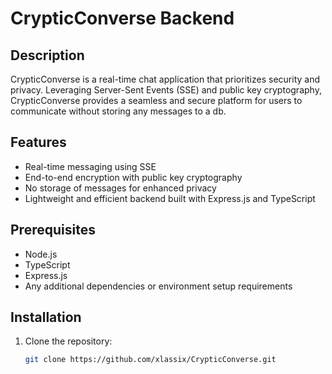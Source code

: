 # CrypticConverse Backend

## Description
CrypticConverse is a real-time chat application that prioritizes security and privacy. Leveraging Server-Sent Events (SSE) and public key cryptography, CrypticConverse provides a seamless and secure platform for users to communicate without storing any messages to a db.

## Features
- Real-time messaging using SSE
- End-to-end encryption with public key cryptography
- No storage of messages for enhanced privacy
- Lightweight and efficient backend built with Express.js and TypeScript

## Prerequisites
- Node.js
- TypeScript
- Express.js
- Any additional dependencies or environment setup requirements

## Installation
1. Clone the repository:
   ```bash
   git clone https://github.com/xlassix/CrypticConverse.git

